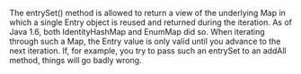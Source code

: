 The entrySet() method is allowed to return a view of the underlying Map in which a single Entry object is reused and returned during the iteration. As of Java 1.6, both IdentityHashMap and EnumMap did so. When iterating through such a Map, the Entry value is only valid until you advance to the next iteration. If, for example, you try to pass such an entrySet to an addAll method, things will go badly wrong.